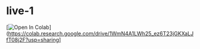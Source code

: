 # live-1

[![Open In Colab](https://colab.research.google.com/assets/colab-badge.svg)](https://colab.research.google.com/drive/1WmN4A1LWh25_ez6T23jGKXaLJfT08j2F?usp=sharing]
